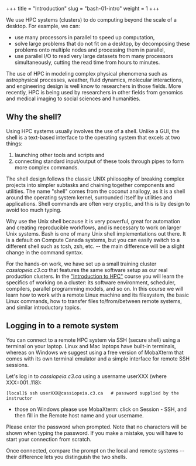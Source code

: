 +++
title = "Introduction"
slug = "bash-01-intro"
weight = 1
+++

<!-- # Introduction -->

We use HPC systems (clusters) to do computing beyond the scale of a desktop. For example, we can:

* use many processors in parallel to speed up computation,
* solve large problems that do not fit on a desktop, by decomposing these problems onto multiple nodes
  and processing them in parallel,
* use parallel I/O to read very large datasets from many processors simultaneously, cutting the read time
  from hours to minutes.

The use of HPC in modeling complex physical phenomena such as astrophysical processes, weather, fluid
dynamics, molecular interactions, and engineering design is well know to researchers in those
fields. More recently, HPC is being used by researchers in other fields from genomics and medical imaging
to social sciences and humanities.

## Why the shell?

<!-- command interpreter -->

Using HPC systems usually involves the use of a shell. Unlike a GUI, the shell is a text-based interface
to the operating system that excels at two things:

1. launching other tools and scripts and
1. connecting standard input/output of these tools through pipes to form more complex commands.

The shell design follows the classic UNIX philosophy of breaking complex projects into simpler subtasks
and chaining together components and utilities. The name "shell" comes from the coconut anallogy, as it
is a shell around the operating system kernel, surrounded itself by utilities and applications. Shell
commands are often very cryptic, and this is by design to avoid too much typing.

Why use the Unix shell because it is very powerful, great for automation and creating reproducible
workflows, and is necessary to work on larger Unix systems. Bash is one of many Unix shell
implementations out there. It is a default on Compute Canada systems, but you can easily switch to a
different shell such as tcsh, zsh, etc. -- the main difference will be a slight change in the command
syntax.

For the hands-on work, we have set up a small training cluster *cassiopeia.c3.ca* that features the same
software setup as our real production clusters. In the ["Introduction to HPC"](../../hpc-menu) course you will
learn the specifics of working on a cluster: its software environment, scheduler, compilers, parallel
programming models, and so on. In this course we will learn how to work with a remote Linux machine and
its filesystem, the basic Linux commands, how to transfer files to/from/between remote systems, and
similar introductory topics.

## Logging in to a remote system

You can connect to a remote HPC system via SSH (secure shell) using a terminal on your laptop. Linux and
Mac laptops have built-in terminals, whereas on Windows we suggest using a free version of MobaXterm
that comes with its own terminal emulator and a simple interface for remote SSH sessions.

Let's log in to *cassiopeia.c3.ca* using a username userXXX (where XXX=001..118):

~~~ {.bash}
[local]$ ssh userXXX@cassiopeia.c3.ca   # password supplied by the instructor
~~~

- those on Windows please use MobaXterm: click on Session - SSH, and then fill in the Remote host name
  and your username.

Please enter the password when prompted. Note that no characters will be shown when typing the
password. If you make a mistake, you will have to start your connection from scratch.

Once connected, compare the prompt on the local and remote systems -- their difference lets you
distinguish the two shells.

